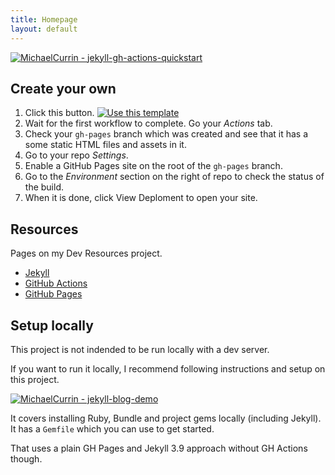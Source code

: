 ```yaml
---
title: Homepage
layout: default
---
```


[![MichaelCurrin - jekyll-gh-actions-quickstart](https://img.shields.io/static/v1?label=MichaelCurrin&message=jekyll-gh-actions-quickstart&color=blue&logo=github)](https://github.com/MichaelCurrin/jekyll-gh-actions-quickstart)


## Create your own

1. Click this button. [![Use this template](https://img.shields.io/badge/Generate-Use_this_template-2ea44f)](https://github.com/MichaelCurrin/jekyll-themed-site-quickstart/generate)
1. Wait for the first workflow to complete. Go your _Actions_ tab.
1. Check your `gh-pages` branch which was created and see that it has a some static HTML files and assets in it.
1. Go to your repo _Settings_.
1. Enable a GitHub Pages site on the root of the `gh-pages` branch.
1. Go to the _Environment_ section on the right of repo to check the status of the build.
1. When it is done, click View Deploment to open your site.


## Resources

Pages on my Dev Resources project.

- [Jekyll](https://michaelcurrin.github.io/dev-resources/resources/jekyll/)
- [GitHub Actions](https://michaelcurrin.github.io/dev-resources/resources/ci-cd/github-actions/)
- [GitHub Pages](https://michaelcurrin.github.io/dev-resources/resources/web/github-pages.html)


## Setup locally

This project is not indended to be run locally with a dev server.

If you want to run it locally, I recommend following instructions and setup on this project.

[![MichaelCurrin - jekyll-blog-demo](https://img.shields.io/static/v1?label=MichaelCurrin&message=jekyll-blog-demo&color=blue&logo=github)](https://github.com/MichaelCurrin/jekyll-blog-demo)

It covers installing Ruby, Bundle and project gems locally (including Jekyll). It has a `Gemfile` which you can use to get started.

That uses a plain GH Pages and Jekyll 3.9 approach without GH Actions though.
